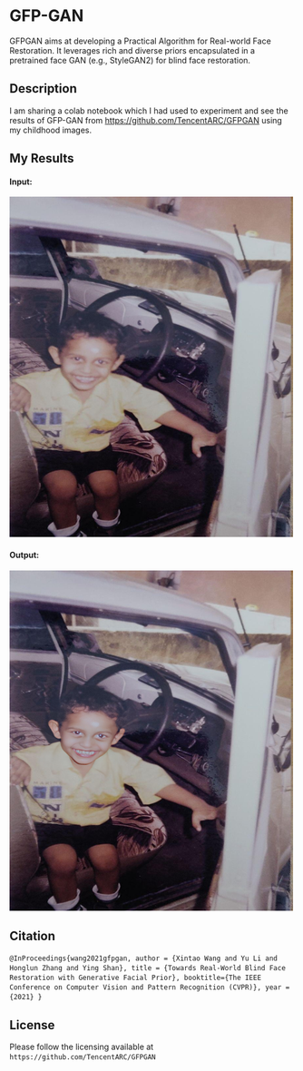 # GFP-GAN

GFPGAN aims at developing a Practical Algorithm for Real-world Face Restoration.
It leverages rich and diverse priors encapsulated in a pretrained face GAN (e.g., StyleGAN2) for blind face restoration.

## Description

I am sharing a colab notebook which I had used to experiment and see the results of GFP-GAN from https://github.com/TencentARC/GFPGAN using my childhood images.

## My Results
#### Input:
<img src="Input.jpg" width="500" height="600"> 

#### Output:
<img src="Output.jpg" width="500" height="600">

## Citation
`@InProceedings{wang2021gfpgan,
          author = {Xintao Wang and Yu Li and Honglun Zhang and Ying Shan},
          title = {Towards Real-World Blind Face Restoration with Generative Facial Prior},
          booktitle={The IEEE Conference on Computer Vision and Pattern Recognition (CVPR)},
          year = {2021}
          }`
          

## License
Please follow the licensing available at `https://github.com/TencentARC/GFPGAN`
